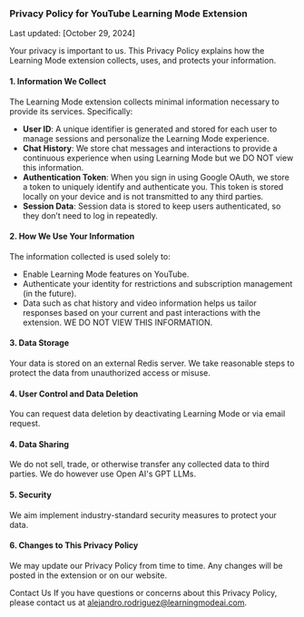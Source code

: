 ### Privacy Policy for YouTube Learning Mode Extension

Last updated: [October 29, 2024]

Your privacy is important to us. This Privacy Policy explains how the Learning Mode extension collects, uses, and protects your information.

#### 1. Information We Collect
The Learning Mode extension collects minimal information necessary to provide its services. Specifically:

- **User ID**: A unique identifier is generated and stored for each user to manage sessions and personalize the Learning Mode experience.
- **Chat History**: We store chat messages and interactions to provide a continuous experience when using Learning Mode but we DO NOT view this information.
- **Authentication Token**: When you sign in using Google OAuth, we store a token to uniquely identify and authenticate you. This token is stored locally on your device and is not transmitted to any third parties.
- **Session Data**: Session data is stored to keep users authenticated, so they don’t need to log in repeatedly.

#### 2. How We Use Your Information
The information collected is used solely to:

- Enable Learning Mode features on YouTube.
- Authenticate your identity for restrictions and subscription management (in the future).
- Data such as chat history and video information helps us tailor responses based on your current and past interactions with the extension. WE DO NOT VIEW THIS INFORMATION.

#### 3. Data Storage
Your data is stored on an external Redis server. We take reasonable steps to protect the data from unauthorized access or misuse.

#### 4. User Control and Data Deletion
You can request data deletion by deactivating Learning Mode or via email request.

#### 4. Data Sharing
We do not sell, trade, or otherwise transfer any collected data to third parties. We do however use Open AI's GPT LLMs.

#### 5. Security
We aim implement industry-standard security measures to protect your data.

#### 6. Changes to This Privacy Policy
We may update our Privacy Policy from time to time. Any changes will be posted in the extension or on our website.

Contact Us
If you have questions or concerns about this Privacy Policy, please contact us at alejandro.rodriguez@learningmodeai.com.
